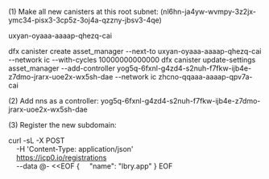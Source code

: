 (1) Make all new canisters at this root subnet: (nl6hn-ja4yw-wvmpy-3z2jx-ymc34-pisx3-3cp5z-3oj4a-qzzny-jbsv3-4qe)


uxyan-oyaaa-aaaap-qhezq-cai



dfx canister create asset_manager --next-to uxyan-oyaaa-aaaap-qhezq-cai --network ic  --with-cycles 10000000000000
dfx canister update-settings asset_manager --add-controller yog5q-6fxnl-g4zd4-s2nuh-f7fkw-ijb4e-z7dmo-jrarx-uoe2x-wx5sh-dae --network ic
zhcno-qqaaa-aaaap-qpv7a-cai

(2) Add nns as a controller: yog5q-6fxnl-g4zd4-s2nuh-f7fkw-ijb4e-z7dmo-jrarx-uoe2x-wx5sh-dae

(3) Register the new subdomain: 

curl -sL -X POST \
    -H 'Content-Type: application/json' \
    https://icp0.io/registrations \
    --data @- <<EOF
{
    "name": "lbry.app"
}
EOF